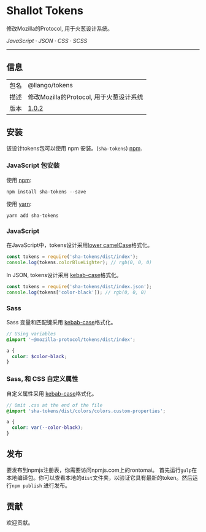 # Shallot Tokens

修改Mozilla的Protocol, 用于火葱设计系统。

<em>JavaScript · JSON · CSS · SCSS</em>

---

## 信息

<table>
<tr>
<td>包名</td><td>@llango/tokens</td>
</tr>
<tr>
<td>描述</td>
<td>修改Mozilla的Protocol, 用于火葱设计系统</td>
</tr>
<tr>
<td>版本</td>
<td><a href="https://github.com/llango/sha-tokens/blob/master/CHANGELOG.md">1.0.2</a></td>
</tr>
</table>

## 安装

该设计tokens包可以使用 npm 安装。(`sha-tokens`) [npm](https://www.npmjs.com/package/sha-tokens).


### JavaScript 包安装

使用 [npm](https://www.npmjs.com/):

```
npm install sha-tokens --save
```

使用 [yarn](https://yarnpkg.com/en/):

```
yarn add sha-tokens
```

### JavaScript

在JavaScript中，tokens设计采用[lower camelCase](http://wiki.c2.com/?CamelCase)格式化。

```js
const tokens = require('sha-tokens/dist/index');
console.log(tokens.colorBlueLighter); // rgb(0, 0, 0)
```

In JSON, tokens设计采用 [kebab-case](http://wiki.c2.com/?KebabCase)格式化。

```js
const tokens = require('sha-tokens/dist/index.json');
console.log(tokens['color-black']); // rgb(0, 0, 0)
```

### Sass

Sass 变量和匹配键采用 [kebab-case](http://wiki.c2.com/?KebabCase)格式化。

```scss
// Using variables
@import '~@mozilla-protocol/tokens/dist/index';

a {
  color: $color-black;
}
```

### Sass, 和 CSS 自定义属性

自定义属性采用 [kebab-case](http://wiki.c2.com/?KebabCase)格式化。

```scss
// Omit .css at the end of the file
@import 'sha-tokens/dist/colors/colors.custom-properties';

a {
  color: var(--color-black);
}
```

## 发布

要发布到npmjs注册表，你需要访问npmjs.com上的rontomai。 首先运行`gulp`在本地编译包。你可以查看本地的`dist`文件夹，以验证它具有最新的token。然后运行`npm publish` 进行发布。

## 贡献

欢迎贡献。

